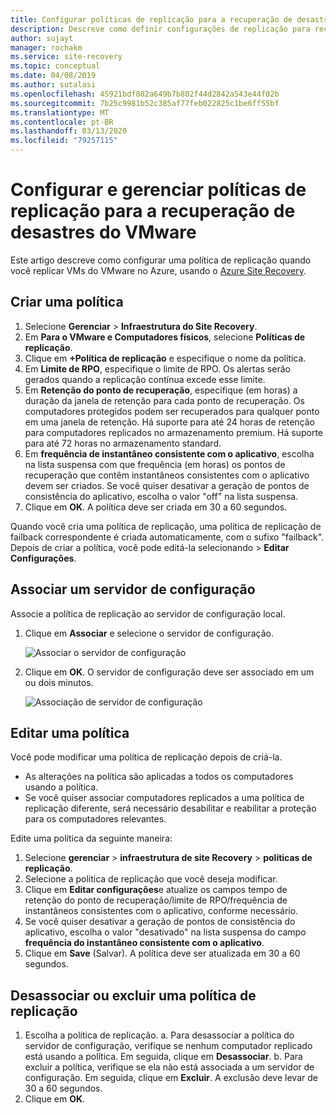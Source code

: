 ```yaml
---
title: Configurar políticas de replicação para a recuperação de desastres do VMware com o Azure Site Recovery | Microsoft Docs
description: Descreve como definir configurações de replicação para recuperação de desastre do VMware para o Azure com o Azure Site Recovery.
author: sujayt
manager: rochakm
ms.service: site-recovery
ms.topic: conceptual
ms.date: 04/08/2019
ms.author: sutalasi
ms.openlocfilehash: 45921bdf802a649b7b802f44d2842a543e44f02b
ms.sourcegitcommit: 7b25c9981b52c385af77feb022825c1be6ff55bf
ms.translationtype: MT
ms.contentlocale: pt-BR
ms.lasthandoff: 03/13/2020
ms.locfileid: "79257115"
---
```

# <a name="configure-and-manage-replication-policies-for-vmware-disaster-recovery"></a>Configurar e gerenciar políticas de replicação para a recuperação de desastres do VMware

Este artigo descreve como configurar uma política de replicação quando você replicar VMs do VMware no Azure, usando o [Azure Site Recovery](site-recovery-overview.md).

## <a name="create-a-policy"></a>Criar uma política

1. Selecione **Gerenciar** > **Infraestrutura do Site Recovery**.
2. Em **Para o VMware e Computadores físicos**, selecione **Políticas de replicação**.
3. Clique em **+Política de replicação** e especifique o nome da política.
4. Em **Limite de RPO**, especifique o limite de RPO. Os alertas serão gerados quando a replicação contínua excede esse limite.
5. Em **Retenção do ponto de recuperação**, especifique (em horas) a duração da janela de retenção para cada ponto de recuperação. Os computadores protegidos podem ser recuperados para qualquer ponto em uma janela de retenção. Há suporte para até 24 horas de retenção para computadores replicados no armazenamento premium. Há suporte para até 72 horas no armazenamento standard.
6. Em **frequência de instantâneo consistente com o aplicativo**, escolha na lista suspensa com que frequência (em horas) os pontos de recuperação que contêm instantâneos consistentes com o aplicativo devem ser criados. Se você quiser desativar a geração de pontos de consistência do aplicativo, escolha o valor "off" na lista suspensa.
7. Clique em **OK**. A política deve ser criada em 30 a 60 segundos.

Quando você cria uma política de replicação, uma política de replicação de failback correspondente é criada automaticamente, com o sufixo "failback". Depois de criar a política, você pode editá-la selecionando > **Editar Configurações**.

## <a name="associate-a-configuration-server"></a>Associar um servidor de configuração

Associe a política de replicação ao servidor de configuração local.

1. Clique em **Associar** e selecione o servidor de configuração.

    ![Associar o servidor de configuração](./media/vmware-azure-set-up-replication/associate1.png)
2. Clique em **OK**. O servidor de configuração deve ser associado em um ou dois minutos.

    ![Associação de servidor de configuração](./media/vmware-azure-set-up-replication/associate2.png)

## <a name="edit-a-policy"></a>Editar uma política

Você pode modificar uma política de replicação depois de criá-la.

- As alterações na política são aplicadas a todos os computadores usando a política.
- Se você quiser associar computadores replicados a uma política de replicação diferente, será necessário desabilitar e reabilitar a proteção para os computadores relevantes.

Edite uma política da seguinte maneira:
1. Selecione **gerenciar** > **infraestrutura de site Recovery** > **políticas de replicação**.
2. Selecione a política de replicação que você deseja modificar.
3. Clique em **Editar configurações**e atualize os campos tempo de retenção do ponto de recuperação/limite de RPO/frequência de instantâneos consistentes com o aplicativo, conforme necessário.
4. Se você quiser desativar a geração de pontos de consistência do aplicativo, escolha o valor "desativado" na lista suspensa do campo **frequência do instantâneo consistente com o aplicativo**.
5. Clique em **Save** (Salvar). A política deve ser atualizada em 30 a 60 segundos.



## <a name="disassociate-or-delete-a-replication-policy"></a>Desassociar ou excluir uma política de replicação

1. Escolha a política de replicação.
    a. Para desassociar a política do servidor de configuração, verifique se nenhum computador replicado está usando a política. Em seguida, clique em **Desassociar**.
    b. Para excluir a política, verifique se ela não está associada a um servidor de configuração. Em seguida, clique em **Excluir**. A exclusão deve levar de 30 a 60 segundos.
2. Clique em **OK**.
